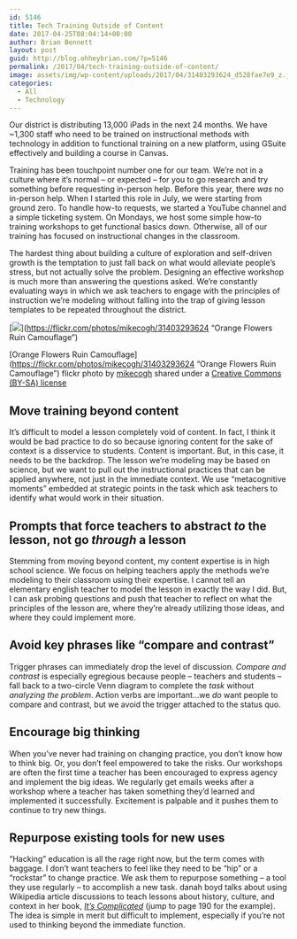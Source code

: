 ```yaml
---
id: 5146
title: Tech Training Outside of Content
date: 2017-04-25T08:04:14+00:00
author: Brian Bennett
layout: post
guid: http://blog.ohheybrian.com/?p=5146
permalink: /2017/04/tech-training-outside-of-content/
image: assets/img/wp-content/uploads/2017/04/31403293624_d528fae7e9_z.jpg
categories:
  - All
  - Technology
---
```

Our district is distributing 13,000 iPads in the next 24 months. We have ~1,300 staff who need to be trained on instructional methods with technology in addition to functional training on a new platform, using GSuite effectively and building a course in Canvas.

Training has been touchpoint number one for our team. We&#8217;re not in a culture where it&#8217;s normal &#8211; or expected &#8211; for you to go research and try something before requesting in-person help. Before this year, there _was_ no in-person help. When I started this role in July, we were starting from ground zero. To handle how-to requests, we started a YouTube channel and a simple ticketing system. On Mondays, we host some simple how-to training workshops to get functional basics down. Otherwise, all of our training has focused on instructional changes in the classroom.

The hardest thing about building a culture of exploration and self-driven growth is the temptation to just fall back on what would alleviate people&#8217;s stress, but not actually solve the problem. Designing an effective workshop is much more than answering the questions asked. We&#8217;re constantly evaluating ways in which we ask teachers to engage with the principles of instruction we&#8217;re modeling without falling into the trap of giving lesson templates to be repeated throughout the district.

[![](https://farm1.static.flickr.com/695/31403293624_d528fae7e9_z.jpg)](https://flickr.com/photos/mikecogh/31403293624 &#8220;Orange Flowers Ruin Camouflage&#8221;)

[Orange Flowers Ruin Camouflage](https://flickr.com/photos/mikecogh/31403293624 &#8220;Orange Flowers Ruin Camouflage&#8221;) flickr photo by [mikecogh](https://flickr.com/people/mikecogh) shared under a [Creative Commons (BY-SA) license](https://creativecommons.org/licenses/by-sa/2.0/)

## Move training beyond content

It&#8217;s difficult to model a lesson completely void of content. In fact, I think it would be bad practice to do so because ignoring content for the sake of context is a disservice to students. Content is important. But, in this case, it needs to be the backdrop. The lesson we&#8217;re modeling may be based on science, but we want to pull out the instructional practices that can be applied anywhere, not just in the immediate context. We use &#8220;metacognitive moments&#8221; embedded at strategic points in the task which ask teachers to identify what would work in their situation.

## Prompts that force teachers to abstract _to_ the lesson, not go _through_ a lesson

Stemming from moving beyond content, my content expertise is in high school science. We focus on helping teachers apply the methods we&#8217;re modeling to their classroom using their expertise. I cannot tell an elementary english teacher to model the lesson in exactly the way I did. But, I can ask probing questions and push that teacher to reflect on what the principles of the lesson are, where they&#8217;re already utilizing those ideas, and where they could implement more.

## Avoid key phrases like &#8220;compare and contrast&#8221;

Trigger phrases can immediately drop the level of discussion. _Compare and contrast_ is especially egregious because people &#8211; teachers and students &#8211; fall back to a two-circle Venn diagram to complete the _task_ without _analyzing the problem_. Action verbs are important&#8230;we _do_ want people to compare and contrast, but we avoid the trigger attached to the status quo.

## Encourage big thinking

When you&#8217;ve never had training on changing practice, you don&#8217;t know how to think big. Or, you don&#8217;t feel empowered to take the risks. Our workshops are often the first time a teacher has been encouraged to express agency and implement the big ideas. We regularly get emails weeks after a workshop where a teacher has taken something they&#8217;d learned and implemented it successfully. Excitement is palpable and it pushes them to continue to try new things.

## Repurpose existing tools for new uses

&#8220;Hacking&#8221; education is all the rage right now, but the term comes with baggage. I don&#8217;t want teachers to feel like they need to be &#8220;hip&#8221; or a &#8220;rockstar&#8221; to change practice. We ask them to repurpose something &#8211; a tool they use regularly &#8211; to accomplish a new task. danah boyd talks about using Wikipedia article discussions to teach lessons about history, culture, and context in her book, [_It&#8217;s Complicated_](https://www.danah.org/books/ItsComplicated.pdf) (jump to page 190 for the example). The idea is simple in merit but difficult to implement, especially if you&#8217;re not used to thinking beyond the immediate function.
